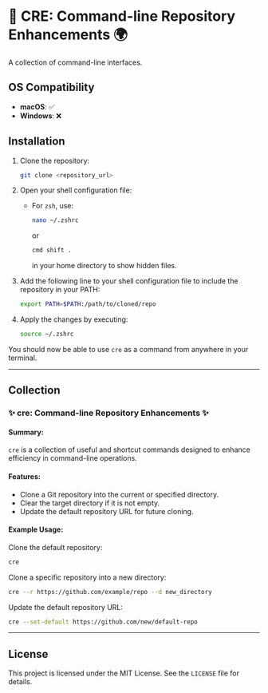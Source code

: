 # 🌌 CRE: Command-line Repository Enhancements 🌍

A collection of command-line interfaces.

## OS Compatibility
- **macOS**: ✅
- **Windows**: ❌

## Installation

1. Clone the repository:
   ```bash
   git clone <repository_url>
   ```

2. Open your shell configuration file:
   - For `zsh`, use:
     ```bash
     nano ~/.zshrc
     ```
     or
     ```bash
     cmd shift .
     ```
     in your home directory to show hidden files.

3. Add the following line to your shell configuration file to include the repository in your PATH:
   ```bash
   export PATH=$PATH:/path/to/cloned/repo
   ```

4. Apply the changes by executing:
   ```bash
   source ~/.zshrc
   ```

You should now be able to use `cre` as a command from anywhere in your terminal.

---

## Collection

### ✨ cre: Command-line Repository Enhancements ✨

#### Summary:
`cre` is a collection of useful and shortcut commands designed to enhance efficiency in command-line operations.

#### Features:
- Clone a Git repository into the current or specified directory.
- Clear the target directory if it is not empty.
- Update the default repository URL for future cloning.

#### Example Usage:
Clone the default repository:
```bash
cre
```

Clone a specific repository into a new directory:
```bash
cre --r https://github.com/example/repo --d new_directory
```

Update the default repository URL:
```bash
cre --set-default https://github.com/new/default-repo
```

---

## License
This project is licensed under the MIT License. See the `LICENSE` file for details.

